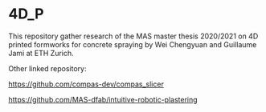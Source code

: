 # 4D_P

This repository gather research of the MAS master thesis 2020/2021 on 4D printed formworks for concrete spraying by Wei Chengyuan and Guillaume Jami at ETH Zurich. 

Other linked repository: 

https://github.com/compas-dev/compas_slicer

https://github.com/MAS-dfab/intuitive-robotic-plastering



